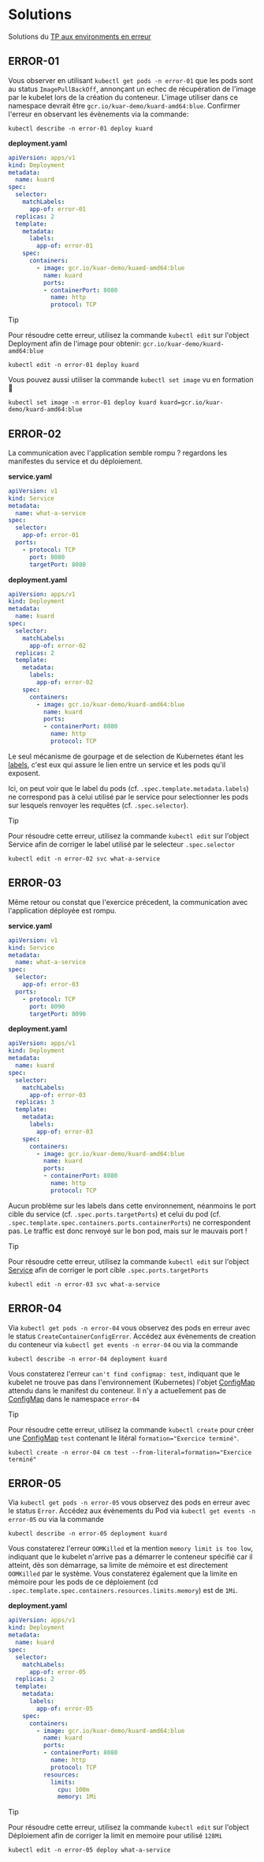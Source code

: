 # Solutions

Solutions du [TP aux environments en erreur](/8_debug.md)

## ERROR-01

Vous observer en utilisant `kubectl get pods -n error-01` que les pods sont au status `ImagePullBackOff`, annonçant un echec de récupération de l'image par le kubelet lors de la création du conteneur.
L'image utiliser dans ce namespace devrait être `gcr.io/kuar-demo/kuard-amd64:blue`. Confirmer l'erreur en observant les évènements via la commande: 
```shell
kubectl describe -n error-01 deploy kuard
```

**deployment.yaml**
```yaml
apiVersion: apps/v1
kind: Deployment
metadata:
  name: kuard
spec:
  selector:
    matchLabels:
      app-of: error-01
  replicas: 2
  template:
    metadata:
      labels:
        app-of: error-01
    spec:
      containers:
        - image: gcr.io/kuar-demo/kuaed-amd64:blue
          name: kuard
          ports:
          - containerPort: 8080
            name: http
            protocol: TCP
```

> [!tip]
> Pour résoudre cette erreur, utilisez la commande `kubectl edit` sur l'object Deployment afin de l'image pour obtenir: `gcr.io/kuar-demo/kuard-amd64:blue`
> ```shell
> kubectl edit -n error-01 deploy kuard
> ```
> Vous pouvez aussi utiliser la commande `kubectl set image` vu en formation 🚀
> ```shell
> kubectl set image -n error-01 deploy kuard kuard=gcr.io/kuar-demo/kuard-amd64:blue
> ```


## ERROR-02
La communication avec l'application semble rompu ? regardons les manifestes du service et du déploiement.

**service.yaml**
```yaml
apiVersion: v1
kind: Service
metadata:
  name: what-a-service
spec:
  selector:
    app-of: error-01
  ports:
    - protocol: TCP
      port: 8080
      targetPort: 8080
```

**deployment.yaml**
```yaml
apiVersion: apps/v1
kind: Deployment
metadata:
  name: kuard
spec:
  selector:
    matchLabels:
      app-of: error-02
  replicas: 2
  template:
    metadata:
      labels:
        app-of: error-02
    spec:
      containers:
        - image: gcr.io/kuar-demo/kuard-amd64:blue
          name: kuard
          ports:
          - containerPort: 8080
            name: http
            protocol: TCP
```

Le seul mécanisme de gourpage et de selection de Kubernetes étant les [labels](https://kubernetes.io/docs/concepts/overview/working-with-objects/labels/), c'est eux qui assure le lien entre un service et les pods qu'il exposent.

Ici, on peut voir que le label du pods (cf. `.spec.template.metadata.labels`) ne correspond pas à celui utilisé par le service pour selectionner les pods sur lesquels renvoyer les requêtes (cf. `.spec.selector`).

> [!tip]
> Pour résoudre cette erreur, utilisez la commande `kubectl edit` sur l'object Service afin de corriger le label utilisé par le selecteur `.spec.selector`
> ```shell
> kubectl edit -n error-02 svc what-a-service
> ```

## ERROR-03
Même retour ou constat que l'exercice précedent, la communication avec l'application déployée est rompu.

**service.yaml**
```yaml
apiVersion: v1
kind: Service
metadata:
  name: what-a-service
spec:
  selector:
    app-of: error-03
  ports:
    - protocol: TCP
      port: 8090
      targetPort: 8090
```

**deployment.yaml**
```yaml
apiVersion: apps/v1
kind: Deployment
metadata:
  name: kuard
spec:
  selector:
    matchLabels:
      app-of: error-03
  replicas: 3
  template:
    metadata:
      labels:
        app-of: error-03
    spec:
      containers:
        - image: gcr.io/kuar-demo/kuard-amd64:blue
          name: kuard
          ports:
          - containerPort: 8080
            name: http
            protocol: TCP
```

Aucun problème sur les labels dans cette environnement, néanmoins le port cible du service (cf. `.spec.ports.targetPorts`) et celui du pod (cf. `.spec.template.spec.containers.ports.containerPorts`) ne correspondent pas.
Le traffic est donc renvoyé sur le bon pod, mais sur le mauvais port !

> [!tip]
> Pour résoudre cette erreur, utilisez la commande `kubectl edit` sur l'object [Service](https://kubernetes.io/fr/docs/concepts/services-networking/service/) afin de corriger le port cible `.spec.ports.targetPorts`
> ```shell
> kubectl edit -n error-03 svc what-a-service
> ```

## ERROR-04

Via `kubectl get pods -n error-04` vous observez des pods en erreur avec le status `CreateContainerConfigError`. Accédez aux évènements de creation du conteneur via `kubectl get events -n error-04` ou via la commande 

```shell
kubectl describe -n error-04 deployment kuard
```

Vous constaterez l'erreur `can't find configmap: test`, indiquant que le kubelet ne trouve pas dans l'environnement (Kubernetes) l'objet [ConfigMap](https://kubernetes.io/docs/concepts/configuration/configmap/) attendu dans le manifest du conteneur.
Il n'y a actuellement pas de [ConfigMap](https://kubernetes.io/docs/concepts/configuration/configmap/) dans le namespace `error-04`

> [!tip]
> Pour résoudre cette erreur, utilisez la commande `kubectl create` pour créer une [ConfigMap](https://kubernetes.io/docs/concepts/configuration/configmap/) `test` contenant le litéral `formation="Exercice terminé"`.
> ```shell
> kubectl create -n error-04 cm test --from-literal=formation="Exercice terminé"
> ```

## ERROR-05

Via `kubectl get pods -n error-05` vous observez des pods en erreur avec le status `Error`. Accédez aux évènements du Pod via `kubectl get events -n error-05` ou via la commande 

```shell
kubectl describe -n error-05 deployment kuard
```

Vous constaterez l'erreur `OOMKilled` et la mention `memory limit is too low`, indiquant que le kubelet n'arrive pas a démarrer le conteneur spécifié car il atteint, dès son démarrage, sa limite de mémoire et est directement `OOMKilled` par le système.
Vous constaterez également que la limite en mémoire pour les pods de ce déploiement (cd `.spec.template.spec.containers.resources.limits.memory`) est de `1Mi`.

**deployment.yaml**
```yaml
apiVersion: apps/v1
kind: Deployment
metadata:
  name: kuard
spec:
  selector:
    matchLabels:
      app-of: error-05
  replicas: 2
  template:
    metadata:
      labels:
        app-of: error-05
    spec:
      containers:
        - image: gcr.io/kuar-demo/kuard-amd64:blue
          name: kuard
          ports:
          - containerPort: 8080
            name: http
            protocol: TCP
          resources:
            limits:
              cpu: 100m
              memory: 1Mi
```

> [!tip]
> Pour résoudre cette erreur, utilisez la commande `kubectl edit` sur l'object Déploiement afin de corriger la limit en memoire pour utilisé `128Mi`
> ```shell
> kubectl edit -n error-05 deploy what-a-service
> ```

